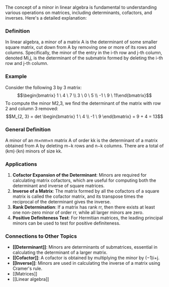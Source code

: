 The concept of a minor in linear algebra is fundamental to understanding various operations on matrices, including determinants, cofactors, and inverses. Here's a detailed explanation:

### Definition

In linear algebra, a minor of a matrix A is the determinant of some smaller square matrix, cut down from A by removing one or more of its rows and columns. Specifically, the minor of the entry in the i-th row and j-th column, denoted Mi,j​, is the determinant of the submatrix formed by deleting the i-th row and j-th column.

### Example

Consider the following 3 by 3 matrix: 
$$\begin{bmatrix} 1 \ 4 \ 7 \\ 3 \ 0 \ 5 \\ -1 \ 9 \ 11\end{bmatrix}$$
To compute the minor M2,3​, we find the determinant of the matrix with row 2 and column 3 removed: 
$$M_{2, 3} = det \begin{bmatrix} 1 \ 4 \\ -1 \ 9 \end{bmatrix} = 9 + 4 = 13$$
### General Definition

A minor of an m×nm×n matrix A of order kk is the determinant of a matrix obtained from A by deleting m−k rows and n−k columns. There are a total of (km​)⋅(kn​) minors of size kk.

### Applications

1. **Cofactor Expansion of the Determinant**: Minors are required for calculating matrix cofactors, which are useful for computing both the determinant and inverse of square matrices.
2. **Inverse of a Matrix**: The matrix formed by all the cofactors of a square matrix is called the cofactor matrix, and its transpose times the reciprocal of the determinant gives the inverse.
3. **Rank Determination**: If a matrix has rank rr, then there exists at least one non-zero minor of order rr, while all larger minors are zero.
4. **Positive Definiteness Test**: For Hermitian matrices, the leading principal minors can be used to test for positive definiteness.

### Connections to Other Topics

- **[[Determinant]]**: Minors are determinants of submatrices, essential in calculating the determinant of a larger matrix.
- **[[Cofactor]]**: A cofactor is obtained by multiplying the minor by (−1)i+j.
- **[[Inverse]]**: Minors are used in calculating the inverse of a matrix using Cramer's rule.
- [[Matrices]]
- [[Linear algebra]]